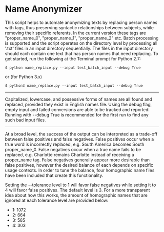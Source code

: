 # Name Anonymizer

This script helps to automate anonymizing texts by replacing person
names with tags, thus preserving syntactic relationships between subjects, 
while removing their specific referents. In the current version these tags 
are "proper_name_0", "proper_name_1", "proper_name_2" etc. Batch processing is 
supported and the script operates on the directory level by processing all '.txt' 
files in an input directory sequentially. The files in the input directory should
each contain one text that has person names that need replacing. To get started,
run the following at the Terminal prompt for Python 2.7:
    
    $ python name_replace.py --input test_batch_input --debug True

or (for Python 3.x)

    $ python3 name_replace.py --input test_batch_input --debug True

-------------------------------

Capitalized, lowercase, and possessive forms of names are all found and replaced, provided they exist in English names file. Using the debug flag, empty input and failed conversions are able to be tracked and reported. Running with --debug True is recommended for the first run to find any such bad input files. 

-------------------------------

At a broad level, the success of the output can be interpreted as a trade-off
between false positives and false negatives. False positives occur when a true 
word is incorrectly replaced, e.g. South America becomes South proper_name_0. 
False negatives occur when a true name fails to be replaced, e.g. Charlotte 
remains Charlotte instead of receiving a proper_name tag. False negatives
generally appear more desirable than false positives, however the desired 
balance of each depends on specific usage contexts. In order to tune the balance,  four homographic name files have been included that create this functionality.

Setting the --tolerance level to 1 will favor false negatives while setting it 
to 4 will favor false positives. The default level is 3. For a more transparent
idea about how this works, the amount of homographic names that are ignored
at each tolerance level are provided below:

- 1: 1072
- 2: 664
- 3: 585
- 4: 303
